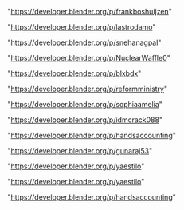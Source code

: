 "https://developer.blender.org/p/frankboshuijzen"

"https://developer.blender.org/p/lastrodamo"

"https://developer.blender.org/p/snehanagpal"

"https://developer.blender.org/p/NuclearWaffle0"

"https://developer.blender.org/p/blxbdx"

"https://developer.blender.org/p/reformministry"

"https://developer.blender.org/p/sophiaamelia"

"https://developer.blender.org/p/idmcrack088"

"https://developer.blender.org/p/handsaccounting"

"https://developer.blender.org/p/gunaraj53"

"https://developer.blender.org/p/yaestilo"

 
"https://developer.blender.org/p/yaestilo"


"https://developer.blender.org/p/handsaccounting"


 
